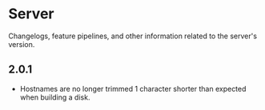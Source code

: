 # Server

Changelogs, feature pipelines, and other information related to the server's 
version.

## 2.0.1
- Hostnames are no longer trimmed 1 character shorter than expected when building a disk.